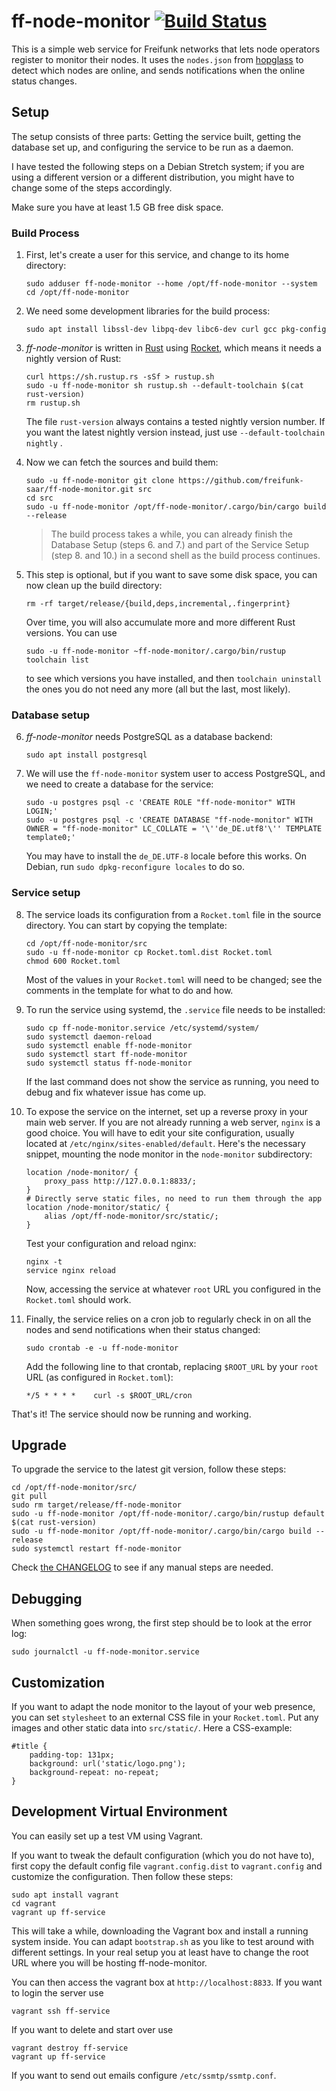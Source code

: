 # ff-node-monitor [![Build Status](https://travis-ci.org/freifunk-saar/ff-node-monitor.svg?branch=master)](https://travis-ci.org/freifunk-saar/ff-node-monitor)

This is a simple web service for Freifunk networks that lets node operators
register to monitor their nodes.  It uses the `nodes.json` from
[hopglass](https://github.com/hopglass/hopglass) to detect which nodes are
online, and sends notifications when the online status changes.

## Setup

The setup consists of three parts: Getting the service built, getting the
database set up, and configuring the service to be run as a daemon.

I have tested the following steps on a Debian Stretch system; if you are using a
different version or a different distribution, you might have to change some of
the steps accordingly.

Make sure you have at least 1.5 GB free disk space.

### Build Process

1.  First, let's create a user for this service, and change to its home directory:

    ```
    sudo adduser ff-node-monitor --home /opt/ff-node-monitor --system
    cd /opt/ff-node-monitor
    ```

2.  We need some development libraries for the build process:

    ```
    sudo apt install libssl-dev libpq-dev libc6-dev curl gcc pkg-config
    ```

3.  *ff-node-monitor* is written in [Rust](https://www.rust-lang.org/) using
    [Rocket](https://rocket.rs/), which means it needs a nightly version of Rust:

    ```
    curl https://sh.rustup.rs -sSf > rustup.sh
    sudo -u ff-node-monitor sh rustup.sh --default-toolchain $(cat rust-version)
    rm rustup.sh
    ```

    The file `rust-version` always contains a tested nightly version number. If
    you want the latest nightly version instead, just use `--default-toolchain nightly` .

4.  Now we can fetch the sources and build them:

    ```
    sudo -u ff-node-monitor git clone https://github.com/freifunk-saar/ff-node-monitor.git src
    cd src
    sudo -u ff-node-monitor /opt/ff-node-monitor/.cargo/bin/cargo build --release
    ```

    > The build process takes a while, you can already finish the Database Setup
    > (steps 6. and 7.) and part of the Service Setup (step 8. and 10.) in a
    > second shell as the build process continues.

5.  This step is optional, but if you want to save some disk space, you can now
    clean up the build directory:

    ```
    rm -rf target/release/{build,deps,incremental,.fingerprint}
    ```

    Over time, you will also accumulate more and more different Rust versions.
    You can use

    ```
    sudo -u ff-node-monitor ~ff-node-monitor/.cargo/bin/rustup toolchain list
    ```

    to see which versions you have installed, and then `toolchain uninstall`
    the ones you do not need any more (all but the last, most likely).

### Database setup

6.  *ff-node-monitor* needs PostgreSQL as a database backend:

    ```
    sudo apt install postgresql
    ```

7.  We will use the `ff-node-monitor` system user to access PostgreSQL, and we
    need to create a database for the service:

    ```
    sudo -u postgres psql -c 'CREATE ROLE "ff-node-monitor" WITH LOGIN;'
    sudo -u postgres psql -c 'CREATE DATABASE "ff-node-monitor" WITH OWNER = "ff-node-monitor" LC_COLLATE = '\''de_DE.utf8'\'' TEMPLATE template0;'
    ```

    You may have to install the `de_DE.UTF-8` locale before this works.  On
    Debian, run `sudo dpkg-reconfigure locales` to do so.

### Service setup

8.  The service loads its configuration from a `Rocket.toml` file in the source
    directory.  You can start by copying the template:

    ```
    cd /opt/ff-node-monitor/src
    sudo -u ff-node-monitor cp Rocket.toml.dist Rocket.toml
    chmod 600 Rocket.toml
    ```

    Most of the values in your `Rocket.toml` will need to be changed; see the comments in the
    template for what to do and how.

9.  To run the service using systemd, the `.service` file needs to be installed:

    ```
    sudo cp ff-node-monitor.service /etc/systemd/system/
    sudo systemctl daemon-reload
    sudo systemctl enable ff-node-monitor
    sudo systemctl start ff-node-monitor
    sudo systemctl status ff-node-monitor
    ```

    If the last command does not show the service as running, you need to debug
    and fix whatever issue has come up.

10. To expose the service on the internet, set up a reverse proxy in your main
    web server. If you are not already running a web server, `nginx` is a good
    choice.  You will have to edit your site configuration, usually located at
    `/etc/nginx/sites-enabled/default`.  Here's the necessary snippet, mounting
    the node monitor in the `node-monitor` subdirectory:

    ```
    location /node-monitor/ {
        proxy_pass http://127.0.0.1:8833/;
    }
    # Directly serve static files, no need to run them through the app
    location /node-monitor/static/ {
        alias /opt/ff-node-monitor/src/static/;
    }
    ```

    Test your configuration and reload nginx:

    ```
    nginx -t
    service nginx reload
    ```

    Now, accessing the service at whatever `root` URL you configured in the
    `Rocket.toml` should work.

11. Finally, the service relies on a cron job to regularly check in on all the
    nodes and send notifications when their status changed:

    ```
    sudo crontab -e -u ff-node-monitor
    ```

    Add the following line to that crontab, replacing `$ROOT_URL` by your `root` URL
    (as configured in `Rocket.toml`):

    ```
    */5 * * * *    curl -s $ROOT_URL/cron
    ```

That's it!  The service should now be running and working.

## Upgrade

To upgrade the service to the latest git version, follow these steps:

```
cd /opt/ff-node-monitor/src/
git pull
sudo rm target/release/ff-node-monitor
sudo -u ff-node-monitor /opt/ff-node-monitor/.cargo/bin/rustup default $(cat rust-version)
sudo -u ff-node-monitor /opt/ff-node-monitor/.cargo/bin/cargo build --release
sudo systemctl restart ff-node-monitor
```

Check [the CHANGELOG](CHANGELOG.md) to see if any manual steps are needed.

## Debugging

When something goes wrong, the first step should be to look at the error log:

```
sudo journalctl -u ff-node-monitor.service
```

## Customization

If you want to adapt the node monitor to the layout of your web presence, you
can set `stylesheet` to an external CSS file in your `Rocket.toml`.
Put any images and other static data into `src/static/`. Here a CSS-example:

```
#title {
    padding-top: 131px;
    background: url('static/logo.png');
    background-repeat: no-repeat;
}
```

## Development Virtual Environment

You can easily set up a test VM using Vagrant.

If you want to tweak the default configuration (which you do not have to), first
copy the default config file `vagrant.config.dist` to `vagrant.config` and
customize the configuration. Then follow these steps:

```
sudo apt install vagrant
cd vagrant
vagrant up ff-service
```

This will take a while, downloading the Vagrant box and install a running system
inside. You can adapt `bootstrap.sh` as you like to test around with different
settings. In your real setup you at least have to change the root URL where you
will be hosting ff-node-monitor.

You can then access the vagrant box at `http://localhost:8833`. If you want to
login the server use

```
vagrant ssh ff-service
```

If you want to delete and start over use

```
vagrant destroy ff-service
vagrant up ff-service
```

If you want to send out emails configure `/etc/ssmtp/ssmtp.conf`.
